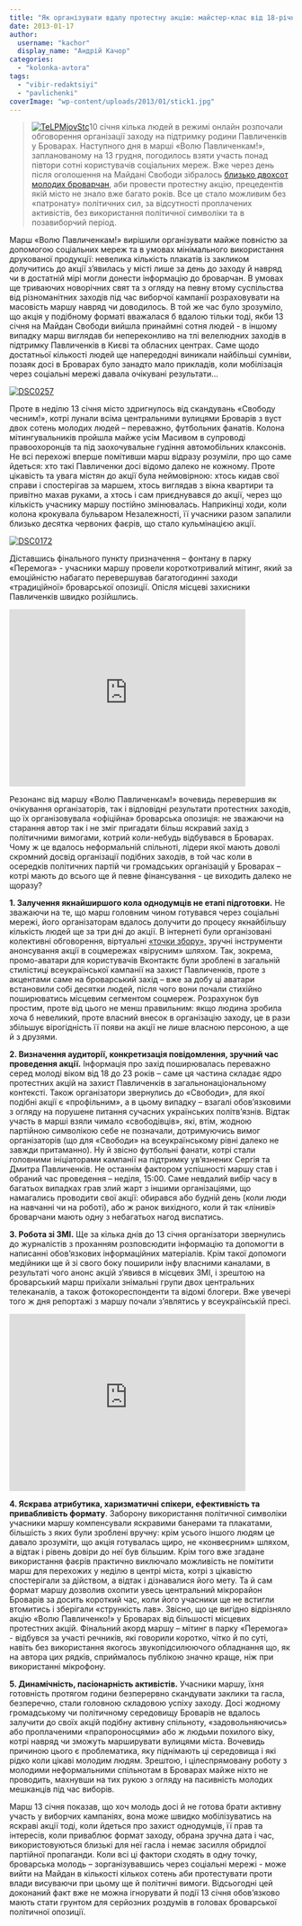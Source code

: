 ```yaml
---
title: "Як організувати вдалу протестну акцію: майстер-клас від 18-річних"
date: 2013-01-17
author: 
  username: "kachor"
  display_name: "Андрій Качор"
categories: 
  - "kolonka-avtora"
tags: 
  - "vibir-redaktsiyi"
  - "pavlichenki"
coverImage: "wp-content/uploads/2013/01/stick1.jpg"
---
```


> [![](https://mpz.brovary.org/wp-content/uploads/2013/01/TeLPMjovStc.jpg "TeLPMjovStc")](https://mpz.brovary.org/wp-content/uploads/2013/01/TeLPMjovStc.jpg)10 січня кілька людей в режимі онлайн розпочали обговорення організації заходу на підтримку родини Павличенків у Броварах. Наступного дня в марші «Волю Павличенкам!», запланованому на 13 грудня, погодилось взяти участь понад півтори сотні користувачів соціальних мереж. Вже через день після оголошення на Майдані Свободи зібралось [близько двохсот молодих броварчан](https://mpz.brovary.org/ponad-200-brovarchan-proyshli-marshem-na-zahist-pavlichenkiv-foto-video/), аби провести протестну акцію, прецедентів якій місто не знало вже багато років. Все це стало можливим без «патронату» політичних сил, за відсутності проплачених активістів, без використання політичної символіки та в позавиборчий період.

Марш «Волю Павличенкам!» вирішили організувати майже повністю за допомогою соціальних мереж та в умовах мінімального використання друкованої продукції: невелика кількість плакатів із закликом долучитись до акції з’явилась у місті лише за день до заходу й навряд чи в достатній мірі могли донести інформацію до броварчан. В умовах ще триваючих новорічних свят та з огляду на певну втому суспільства від різноманітних заходів під час виборчої кампанії розраховувати на масовість маршу навряд чи доводилось. В той же час було зрозуміло, що акція у подібному форматі вважалася б вдалою тільки тоді, якби 13 січня на Майдан Свободи вийшла принаймні сотня людей - в іншому випадку марш виглядав би непереконливо на тлі велелюдних заходів в підтримку Павличенків в Києві та обласних центрах. Саме щодо достатньої кількості людей ще напередодні виникали найбільші сумніви, позаяк досі в Броварах було занадто мало прикладів, коли мобілізація через соціальні мережі давала очікувані результати…

[![](https://mpz.brovary.org/wp-content/uploads/2013/01/DSC02574.jpg "DSC0257")](https://mpz.brovary.org/wp-content/uploads/2013/01/DSC02574.jpg)

Проте в неділю 13 січня місто здригнулось від скандувань «Свободу чесним!», котрі лунали всіма центральними вулицями Броварів з вуст двох сотень молодих людей – переважно, футбольних фанатів. Колона мітингувальників пройшла майже усім Масивом в супроводі правоохоронців та під заохочувальне гудіння автомобільних клаксонів. Не всі перехожі вперше помітивши марш відразу розуміли, про що саме йдеться: хто такі Павличенки досі відомо далеко не кожному. Проте цікавість та увага містян до акції була неймовірною: хтось кидав свої справи і спостерігав за маршем, хтось виглядав з вікна квартири та привітно махав руками, а хтось і сам приєднувався до акції, через що кількість учаснику маршу постійно змінювалась. Наприкінці ходи, коли колона крокувала бульваром Незалежності, її учасники разом запалили близько десятка червоних фаєрів, що стало кульмінацією акції.

[![](https://mpz.brovary.org/wp-content/uploads/2013/01/DSC01721.jpg "DSC0172")](https://mpz.brovary.org/wp-content/uploads/2013/01/DSC01721.jpg)

Діставшись фінального пункту призначення – фонтану в парку «Перемога» - учасники маршу провели короткотривалий мітинг, який за емоційністю набагато перевершував багатогодинні заходи «традиційної» броварської опозиції. Опісля місцеві захисники Павличенків швидко розійшлись.

<iframe src="http://www.youtube.com/embed/gfBH-VQcG2c" frameborder="0" width="420" height="315"></iframe>

Резонанс від маршу «Волю Павличенкам!» вочевидь перевершив як очікування організаторів, так і відповідні результати протестних заходів, що їх організовувала «офіційна» броварська опозиція: не зважаючи на старання автор так і не зміг пригадати більш яскравий захід з політичними вимогами, котрий коли-небудь відбувався в Броварах. Чому ж це вдалось неформальній спільноті, лідери якої мають доволі скромний досвід організації подібних заходів, в той час коли в осередків політичних партій чи громадських організацій у Броварах – котрі мають до всього ще й певне фінансування - це виходить далеко не щоразу?

**1\. Залучення якнайширшого кола однодумців не етапі підготовки.** Не зважаючи на те, що марш головним чином готувався через соціальні мережі, його організаторам вдалось долучити до процесу якнайбільшу кількість людей ще за три дні до акції. В інтернеті були організовані колективні обговорення, віртуальні [«точки збору»,](http://vk.com/brov_pavl) зручні інструменти анонсування акції в соцмережах «вірусним» шляхом. Так, зокрема, промо-аватари для користувачів Вконтактє були зроблені в загальній стилістиці всеукраїнської кампанії на захист Павличенків, проте з акцентами саме на броварський захід – вже за добу ці аватари встановили собі десятки людей, після чого вони почали стихійно поширюватись місцевим сегментом соцмереж. Розрахунок був простим, проте від цього не менш правильним: якщо людина зробила хоча б невеликий, проте власний внесок в організацію заходу, це в рази збільшує вірогідність її появи на акції не лише власною персоною, а ще й з друзями.

**2\. Визначення аудиторії, конкретизація повідомлення, зручний час проведення акції.** Інформація про захід поширювалась переважно серед молоді віком від 18 до 23 років – саме ця частина складає ядро протестних акцій на захист Павличенків в загальнонаціональному контексті. Також організатори звернулись до «Свободи», для якої подібні акції є «профільним», а в цьому випадку – взагалі обов’язковими з огляду на порушене питання сучасних українських політв’язнів. Відтак участь в марші взяли чимало «свободівців», які, втім, жодною партійною символікою себе не позначали, дотримуючись вимог організаторів (що для «Свободи» на всеукраїнському рівні далеко не завжди притаманно). Ну й звісно футбольні фанати, котрі стали головними ініціаторами кампанії на підтримку ув’язнених Сергія та Дмитра Павличенків. Не останнім фактором успішності маршу став і обраний час проведення – неділя, 15:00. Саме невдалий вибір часу в багатьох випадках грав злий жарт з іншими організаціями, що намагались проводити свої акції: обирався або будній день (коли люди на навчанні чи на роботі), або ж ранок вихідного, коли й так «ліниві» броварчани мають одну з небагатьох нагод виспатись.

**3\. Робота зі ЗМІ.** Ще за кілька днів до 13 січня організатори звернулись до журналістів з проханням розповсюдити інформацію та допомогти в написанні обов’язкових інформаційних матеріалів. Крім такої допомоги медійники ще й зі свого боку поширили інфу власними каналами, в результаті чого анонс акцій з’явився в місцевих ЗМІ, і зрештою на броварський марш приїхали знімальні групи двох центральних телеканалів, а також фотокореспонденти та відомі блогери. Вже увечері того ж дня репортажі з маршу почали з’являтись у всеукраїнській пресі.

<iframe src="http://www.youtube.com/embed/W58EQagvaWY" frameborder="0" width="420" height="315"></iframe>

**4\. Яскрава атрибутика, харизматичні спікери, ефективність та привабливість формату**. Заборону використання політичної символіки учасники маршу компенсували яскравими банерами та плакатами, більшість з яких були зроблені вручну: крім усього іншого людям це давало зрозуміти, що акція готувалась щиро, не «конвеєрним» шляхом, а відтак і рівень довіри до неї був більшим. Крім того вже згадане використання фаєрів практично виключало можливість не помітити марш для перехожих у неділю в центрі міста, котрі з цікавістю спостерігали за дійством, а відтак і дізнавалися його мету. Та й сам формат маршу дозволив охопити увесь центральний мікрорайон Броварів за досить короткий час, коли його учасники ще не встигли втомитись і зберігали «стрункість лав». Звісно, що це вигідно відрізняло акцію «Волю Павличенко!» у Броварах від більшості місцевих протестних акцій. Фінальний акорд маршу – мітинг в парку «Перемога» - відбувся за участі речників, які говорили коротко, чітко й по суті, навіть без використання якогось звукопідсилюючого обладнання що, як на автора цих рядків, сприймалось публікою значно краще, ніж при використанні мікрофону.

**5\. Динамічність, пасіонарність активістів.** Учасники маршу, їхня готовність протягом години безперервно скандувати заклики та гасла, безперечно, стали головною складовою успіху заходу. Досі жодному громадському чи політичному середовищу Броварів не вдалось залучити до своїх акцій подібну активну спільноту, «задовольняючись» або проплаченими «прапороносцями» або ж людьми похилого віку, котрі навряд чи зможуть марширувати вулицями міста. Вочевидь причиною цього є проблематика, яку піднімають ці середовища і які рідко коли цікаві молодим людям. Зрештою, і цілеспрямовану роботу з молодими неформальними спільнотам в Броварах майже ніхто не проводить, махнувши на тих рукою з огляду на пасивність молодих мешканців під час виборів.

Марш 13 січня показав, що хоч молодь досі й не готова брати активну участь у виборчих кампаніях, вона може швидко мобілізуватись на яскраві акції тоді, коли йдеться про захист однодумців, її прав та інтересів, коли приваблює формат заходу, обрана зручна дата і час, використовуються близькі для неї гасла і немає засилля обридлої партійної пропаганди. Коли всі ці фактори сходять в одну точку, броварська молодь – зорганізувавшись через соціальні мережі - може вийти на Майдан в кількості кількох сотень аби протестувати проти влади висуваючи при цьому ще й політичні вимоги. Відсьогодні цей доконаний факт вже не можна ігнорувати й події 13 січня обов’язково мають стати грунтом для серйозних роздумів в головах броварської політичної опозиції.
